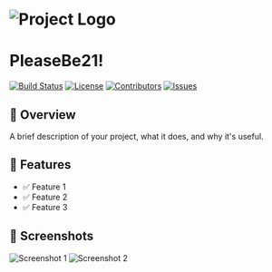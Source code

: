 # ![Project Logo](logo.jpg)

# PleaseBe21!

[![Build Status](https://img.shields.io/badge/build-passing-brightgreen)](https://your-build-url)
[![License](https://img.shields.io/badge/license-MIT-blue.svg)](LICENSE)
[![Contributors](https://img.shields.io/github/contributors/your-repo)](https://github.com/your-repo/graphs/contributors)
[![Issues](https://img.shields.io/github/issues/your-repo)](https://github.com/your-repo/issues)

## 📌 Overview
A brief description of your project, what it does, and why it's useful.

## 🚀 Features
- ✅ Feature 1
- ✅ Feature 2
- ✅ Feature 3

## 📸 Screenshots
![Screenshot 1](assets/screenshot1.png)
![Screenshot 2](assets/screenshot2.png)
